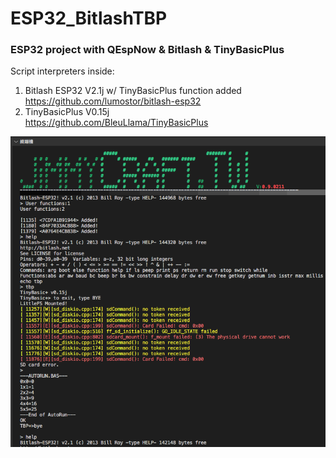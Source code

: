 # ESP32_BitlashTBP
### ESP32 project with QEspNow &amp; Bitlash &amp; TinyBasicPlus


Script interpreters inside: <br>
1) Bitlash ESP32 V2.1j w/ TinyBasicPlus function added<br>
   https://github.com/lumostor/bitlash-esp32<br>
2) TinyBasicPlus V0.15j <br>
   https://github.com/BleuLlama/TinyBasicPlus<br>
 
   
<img src="BitlashTBP.png">  <br>
